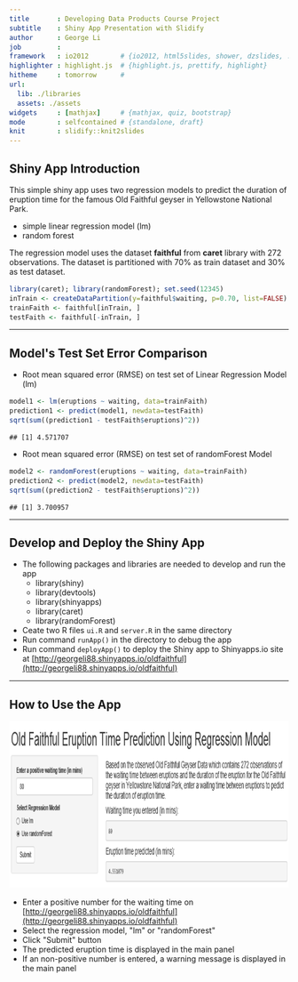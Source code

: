 ```yaml
---
title       : Developing Data Products Course Project
subtitle    : Shiny App Presentation with Slidify
author      : George Li
job         : 
framework   : io2012        # {io2012, html5slides, shower, dzslides, ...}
highlighter : highlight.js  # {highlight.js, prettify, highlight}
hitheme     : tomorrow      # 
url:
  lib: ./libraries
  assets: ./assets
widgets     : [mathjax]     # {mathjax, quiz, bootstrap}
mode        : selfcontained # {standalone, draft}
knit        : slidify::knit2slides
---
```


## Shiny App Introduction

This simple shiny app uses two regression models to predict the duration of eruption time for the famous Old Faithful geyser in Yellowstone National Park.   

- simple linear regression model (lm)  
- random forest  

The regression model uses the dataset **faithful** from  **caret** library with 272 observations. The dataset is partitioned with 70% as train dataset and 30% as test dataset.


```r
library(caret); library(randomForest); set.seed(12345)
inTrain <- createDataPartition(y=faithful$waiting, p=0.70, list=FALSE)
trainFaith <- faithful[inTrain, ]
testFaith <- faithful[-inTrain, ]
```

---  

## Model's Test Set Error Comparison

- Root mean squared error (RMSE) on test set of Linear Regression Model (lm)


```r
model1 <- lm(eruptions ~ waiting, data=trainFaith)
prediction1 <- predict(model1, newdata=testFaith)
sqrt(sum((prediction1 - testFaith$eruptions)^2))
```

```
## [1] 4.571707
```

- Root mean squared error (RMSE) on test set of randomForest Model

```r
model2 <- randomForest(eruptions ~ waiting, data=trainFaith)
prediction2 <- predict(model2, newdata=testFaith)
sqrt(sum((prediction2 - testFaith$eruptions)^2))
```

```
## [1] 3.700957
```

---  

## Develop and Deploy the Shiny App
- The following packages and libraries are needed to develop and run the app 
    - library(shiny)  
    - library(devtools)  
    - library(shinyapps)  
    - library(caret)  
    - library(randomForest)  
- Ceate two R files `ui.R` and `server.R` in the same directory  
- Run command `runApp()` in the directory to debug the app
- Run command `deployApp()` to deploy the Shiny app to Shinyapps.io site at [http://georgeli88.shinyapps.io/oldfaithful](http://georgeli88.shinyapps.io/oldfaithful)

---  

## How to Use the App

<img class=center src=./assets/img/Oldfaithful_ShinyApp.png height=300>

- Enter a positive number for the waiting time on [http://georgeli88.shinyapps.io/oldfaithful](http://georgeli88.shinyapps.io/oldfaithful)
- Select the regression model, "lm" or "randomForest"  
- Click "Submit" button  
- The predicted eruption time is displayed in the main panel   
- If an non-positive number is entered, a warning message is displayed in the main panel 



